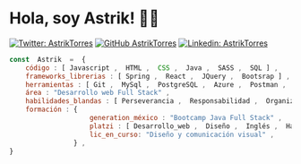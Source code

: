 <h1>Hola, soy Astrik! 👨‍💻</h1>

[![Twitter: AstrikTorres](https://img.shields.io/twitter/follow/AstrikTorres?style=social)](https://twitter.com/AstrikTorres)
[![GitHub AstrikTorres](https://img.shields.io/github/followers/AstrikTorres?label=follow&style=social)](https://github.com/AstrikTorres)
[![Linkedin: AstrikTorres](https://img.shields.io/badge/-AstrikTorres-blue?style=flat-square&logo=Linkedin&logoColor=white&link=https://www.linkedin.com/in/astrik-torres/)](https://www.linkedin.com/in/astrik-torres/)

```javascript
const  Astrik  =  { 
    código : [ Javascript ,  HTML ,  CSS ,  Java ,  SASS ,  SQL ] ,
    frameworks_librerias : [ Spring ,  React ,  JQuery ,  Bootsrap ] ,  
    herramientas : [ Git ,  MySql ,  PostgreSQL ,  Azure ,  Postman ,  IntelliJ,  VSCode ] , 
    área : "Desarrollo web Full Stack" ,
    habilidades_blandas : [ Perseverancia ,  Responsabilidad ,  Organización_efectiva_del_tiempo ],
    formación : { 
                    generation_méxico : "Bootcamp Java Full Stack" , 
                    platzi : [ Desarrollo_web ,  Diseño ,  Inglés ,  Habilidades_blandas] ,
                    lic_en_curso: "Diseño y comunicación visual" , 
                } , 
}
```

